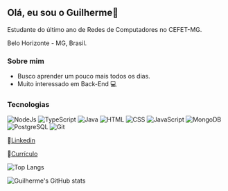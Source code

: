 ## Olá, eu sou o Guilherme👋

Estudante do último ano de Redes de Computadores no CEFET-MG.

Belo Horizonte - MG, Brasil.

### Sobre mim
* Busco aprender um pouco mais todos os dias.
* Muito interessado em Back-End :computer:

### Tecnologias

![NodeJs](https://img.shields.io/badge/-Node.js-green)
![TypeScript](https://img.shields.io/badge/-TypeScript-blue) 
![Java](https://img.shields.io/badge/-Java-purple) 
![HTML](https://img.shields.io/badge/-HTML-red) 
![CSS](https://img.shields.io/badge/-CSS-lightpink)
![JavaScript](https://img.shields.io/badge/-JavaScript-lightblue)
![MongoDB](https://img.shields.io/badge/-MongoDB-darkgreen)
![PostgreSQL](https://img.shields.io/badge/-PostgreSQL-yellow)
![Git](https://img.shields.io/badge/-Git-darkgrey)

:link:[Linkedin](https://www.linkedin.com/in/guilhermesouzaaraujo/)

:link:[Currículo](https://drive.google.com/file/d/15zdpFxmRVAnLQJ5x2siO6Zm_vLSM12dq/view?usp=sharing)

![Top Langs](https://github-readme-stats.vercel.app/api/top-langs/?username=GuilhermeSAraujo&layout=compact)

![Guilherme's GitHub stats](https://github-readme-stats.vercel.app/api?username=GuilhermeSAraujo)
